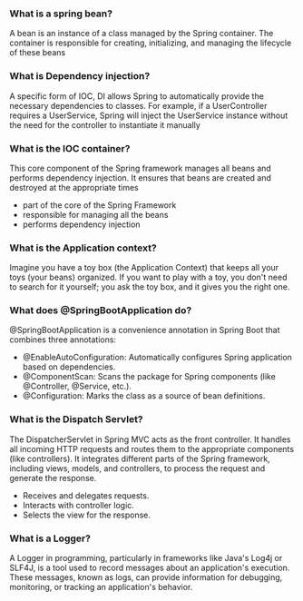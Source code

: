 ### What is a spring bean?
A bean is an instance of a class managed by the Spring container. The container is responsible for creating, 
initializing, and managing the lifecycle of these beans

### What is Dependency injection?
A specific form of IOC, DI allows Spring to automatically provide the necessary dependencies to classes. 
For example, if a UserController requires a UserService, Spring will inject the UserService instance without 
the need for the controller to instantiate it manually 

### What is the IOC container?
This core component of the Spring framework manages all beans and performs dependency injection. It ensures 
that beans are created and destroyed at the appropriate times 
* part of the core of the Spring Framework
* responsible for managing all the beans
* performs dependency injection 

### What is the Application context?
Imagine you have a toy box (the Application Context) that keeps all your toys (your beans) organized. If you 
want to play with a toy, you don't need to search for it yourself; you ask the toy box, and it gives you the right one.

### What does  @SpringBootApplication do?
@SpringBootApplication is a convenience annotation in Spring Boot that combines three annotations:
* @EnableAutoConfiguration: Automatically configures Spring application based on dependencies.
* @ComponentScan: Scans the package for Spring components (like @Controller, @Service, etc.).
* @Configuration: Marks the class as a source of bean definitions.


### What is the Dispatch Servlet?
The DispatcherServlet in Spring MVC acts as the front controller. It handles all incoming HTTP requests and 
routes them to the appropriate components (like controllers). It integrates different parts of the Spring framework, 
including views, models, and controllers, to process the request and generate the response.
* Receives and delegates requests.
* Interacts with controller logic.
* Selects the view for the response.

### What is a Logger?
A Logger in programming, particularly in frameworks like Java's Log4j or SLF4J, is a tool used to record messages 
about an application's execution. These messages, known as logs, can provide information for debugging, monitoring, 
or tracking an application's behavior.

